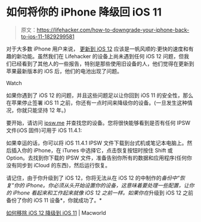 # 如何将你的 iPhone 降级回 iOS 11

> 原文：<https://lifehacker.com/how-to-downgrade-your-iphone-back-to-ios-11-1829299581>

对于大多数 iPhone 用户来说， [更新到 iOS 12](https://lifehacker.com/the-best-new-features-to-try-in-ios-12-1829117648#_ga=2.252531593.1496191593.1537802717-396842925.1520800403) 应该是一帆风顺的:更快的速度和有趣的新功能。虽然我们在 Lifehacker 的设备上尚未遇到任何 iOS 12 问题，但我们已经看到了其他人的一些报告，特别是那些使用旧设备的人，他们觉得在更新到苹果最新版本的 iOS 后，他们的电池出现了问题。

Watch

如果你遇到了 iOS 12 的问题，并且这些问题足以让你回到 iOS 11 的安全性，那么在苹果停止签署 iOS 11 之前，你还有一点时间来降级你的设备。(一旦发生这种情况，你就只能坚持 12 年。)

要开始，请访问 [ipsw.me](https://ipsw.me/) 并查找您的设备。您将很快能够看到是否有任何 IPSW 文件(iOS 固件)可用于 iOS 11.4.1:

如果幸运的话，你可以将 iOS 11.4.1 IPSW 文件下载到台式机或笔记本电脑上。然后插入你的 iPhone，在 iTunes 中选择它，点击恢复按钮时按住 Shift 或 Option。去找到你下载的 IPSW 文件，准备告别你所有的数据和应用程序(任何你没有同步到 iCloud 的东西)，然后运行恢复。

请记住，由于你升级到了 iOS 12，你将无法从在 iOS 12 的中制作的*备份中“恢复”你的 iPhone。你必须从头开始设置你的设备，这意味着要处理一些配置，让你的 iPhone 看起来和工作起来就像 iOS 12 之前一样。如果你在*升级到 iOS 12 之前备份了你的 iOS 11 设备*，你就成功了。*

[如何移除 iOS 12 降级到 iOS 11](https://www.macworld.co.uk/how-to/apple/downgrade-ios-12-3664217/) | Macworld